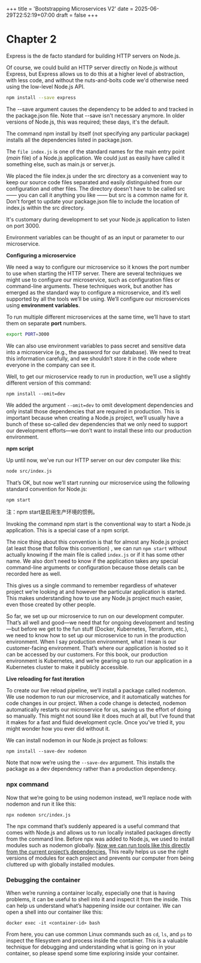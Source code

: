 +++
title = 'Bootstrapping Microservices V2'
date = 2025-06-29T22:52:19+07:00
draft = false
+++

# Chapter 2

Express is the de facto standard for building HTTP servers on Node.js.

Of course, we could build an HTTP server directly on Node.js without Express,
but Express allows us to do this at a higher level of abstraction, with less code,
and without the nuts-and-bolts code we'd otherwise need using the low-level Node.js API.

```zsh
npm install --save express
```

The --save argument causes the dependency to be added to and tracked in the package.json file. Note that --save isn't
necessary anymore. In older versions of Node.js, this was required; these days, it's the default.

The command npm install by itself (not specifying any particular package) installs all the dependencies listed in
package.json.

The `file index.js` is one of the standard names for the main entry point (_main_ file) of a Node.js application. We
could just as
easily have called it something else, such as main.js or server.js.

We placed the file index.js under the src directory as a convenient way to keep our source code files separated and
easily distinguished from our configuration and other files. The directory doesn't have to be called src —— you can
call it anything you like —— but src is a common name for it. Don't forget to update your package.json file to include
the location of index.js within the src directory.

It's customary during development to set your Node.js application to listen on port 3000.

Environment variables can be thought of as an input or parameter to our microservice.

**Configuring a microservice**

We need a way to configure our microservice so it knows the port number to use when starting the HTTP server. There are
several techniques we might use to configure our microservice, such as configuration files or command-line arguments.
These techniques work, but another has emerged as the standard way to configure a microservice, and it’s well supported
by all the tools we’ll be using. We’ll configure our microservices using **environment variables**.

To run multiple different microservices at the same time, we’ll have to start them on separate **port** numbers.

```zsh
export PORT=3000
```

We can also use environment variables to pass secret and sensitive data into a microservice (e.g., the password for our
database). We need to treat this information carefully, and we shouldn’t store it in the code where everyone in the
company can see it.

Well, to get our microservice ready to run in production, we’ll use a slightly different version of this command:

```shell
npm install --omit=dev
```

We added the argument `--omit=dev` to omit development dependencies and only install those dependencies that are
required
in production. This is important because when creating a Node.js project, we’ll usually have a bunch of these so-called
dev dependencies that we only need to support our development efforts—we don’t want to install these into our production
environment.

**npm script**

Up until now, we’ve run our HTTP server on our dev computer like this:

```zsh
node src/index.js
```

That’s OK, but now we’ll start running our microservice using the following standard convention for Node.js:

```zsh
npm start
```

注：npm start是启用生产环境的惯例。

Invoking the command npm start is the conventional way to start a Node.js application. This is a special case of a npm
script.

The nice thing about this convention is that for almost any Node.js project (at least those that follow this convention)
, we can run `npm start` without actually knowing if the main file is called `index.js` or if it has some other name. We
also don’t need to know if the application takes any special command-line arguments or configuration because those
details can be recorded here as well.

This gives us a single command to remember regardless of whatever project we’re looking at and however the particular
application is started. This makes understanding how to use any Node.js project much easier, even those created by other
people.

So far, we set up our microservice to run on our development computer. That’s all well
and good—we need that for ongoing development and testing—but before we get to
the fun stuff (Docker, Kubernetes, Terraform, etc.), we need to know how to set up
our microservice to run in the production environment.
When I say production environment, what I mean is our customer-facing environment.
That’s where our application is hosted so it can be accessed by our customers. For this
book, our production environment is Kubernetes, and we’re gearing up to run our
application in a Kubernetes cluster to make it publicly accessible.

**Live reloading for fast iteration**

To create our live reload pipeline, we’ll install a package called nodemon. We use nodemon to run our microservice, and
it automatically watches for code changes in our project. When a code change is detected, nodemon automatically restarts
our microservice for us, saving us the effort of doing so manually. This might not sound like it does much at all, but
I’ve found that it makes for a fast and fluid development cycle. Once you’ve tried it, you might wonder how you ever did
without it.

We can install nodemon in our Node.js project as follows:

```shell
npm install --save-dev nodemon
```

Note that now we’re using the `--save-dev` argument. This installs the package as a dev dependency rather than a
production dependency.

### npx command

Now that we’re going to be using nodemon instead, we’ll replace node with nodemon and run it like this:

```shell
npx nodemon src/index.js
```

The npx command that’s suddenly appeared is a useful command that comes with
Node.js and allows us to run locally installed packages directly from the command
line. Before npx was added to Node.js, we used to install modules such as nodemon
globally. [Now we can run tools like this directly from the current project’s dependencies.](#) This really helps us use
the right versions of modules for each project and prevents our computer from being cluttered up with globally installed
modules.

### Debugging the container

When we’re running a container locally, especially one that is having problems, it can be useful to shell into it and
inspect it from the inside. This can help us understand what’s happening inside our container. We can open a shell into 
our container like this:

```shell
docker exec -it <container-id> bash
```
From here, you can use common Linux commands such as `cd`, `ls`, and `ps` to inspect the filesystem and process inside 
the container. This is a valuable technique for debugging and understanding what is going on in your container, so 
please spend some time exploring inside your container.

